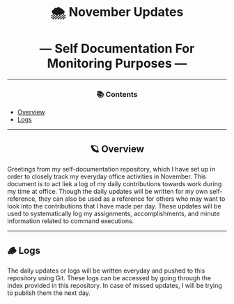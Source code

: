 <div align="center">
  
# 🌨️ November Updates     
# — Self Documentation For Monitoring Purposes —    

_____________________________________________________________________________________                        

### 📚 Contents
</div>

- [Overview](#overview)
- [Logs](#logs)
_____________________________________________________________________________________      

<div align="center">
   
## 🪐 **Overview** 
</div>


Greetings from my self-documentation repository, which I have set up in order to closely track my everyday office activities in November. This document is to act liek a  log of my daily contributions towards work during my time at office. Though the daily updates will be written for my own self-reference, they can also be used as a reference for others who may want to look into the contributions that I have made per day. These updates will be used to systematically log my assignments, accomplishments, and minute information related to command executions. 
_____________________________________________________________________________________   


## 🪵 **Logs** 

The daily updates or logs will be written everyday and pushed to this repository using Git. These logs can be accessed by going through the index provided in this repository. In case of missed updates, I will be trying to publish them the next day.
